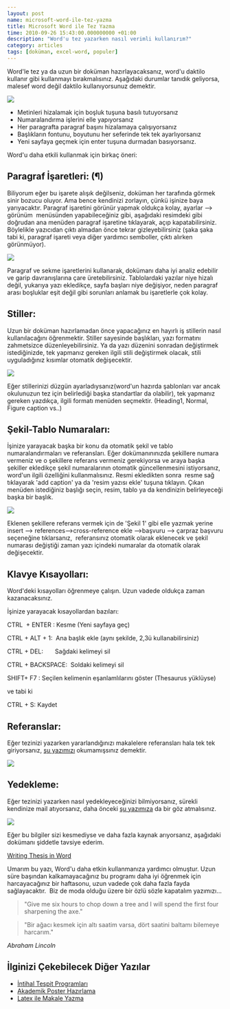 ```yaml
--- 
layout: post 
name: microsoft-word-ile-tez-yazma 
title: Microsoft Word ile Tez Yazma 
time: 2010-09-26 15:43:00.000000000 +01:00 
description: "Word'u tez yazarken nasıl verimli kullanırım?"
category: articles
tags: [doküman, excel-word, populer]
---
```


Word'le tez ya da uzun bir doküman hazırlayacaksanız, word'u daktilo kullanır gibi kullanmayı bırakmalısınız. Aşağıdaki durumlar tanıdık geliyorsa, malesef word değil daktilo kullanıyorsunuz demektir.

[![]({{site.url}}/images/woman_at_typewriter.jpg)]()

-   Metinleri hizalamak için boşluk tuşuna basılı tutuyorsanız
-   Numaralandırma işlerini elle yapıyorsanız
-   Her paragrafta paragraf başını hizalamaya çalışıyorsanız
-   Başlıkların fontunu, boyutunu her seferinde tek tek ayarlıyorsanız
-   Yeni sayfaya geçmek için enter tuşuna durmadan basıyorsanız. 

Word'u daha etkili kullanmak için birkaç öneri:

Paragraf İşaretleri: (¶)
------------------------

Biliyorum eğer bu işarete alışık değilseniz, doküman her tarafında görmek sinir bozucu oluyor. Ama bence kendinizi zorlayın, çünkü işinize baya yarıyacaktır. Paragraf işaretini görünür yapmak oldukça kolay, ayarlar --\> görünüm  menüsünden yapabileceğiniz gibi, aşağıdaki resimdeki gibi doğrudan ana menüden paragraf işaretine tıklayarak, açıp kapatabilirsiniz. Böylelikle yazıcıdan çıktı almadan önce tekrar gizleyebilirsiniz (şaka şaka tabi ki, paragraf işareti veya diğer yardımcı semboller, çıktı alırken görünmüyor).

![]({{site.url}}/images/ms_word_visible_marks.jpg)

Paragraf ve sekme işaretlerini kullanarak, dokümanı daha iyi analiz edebilir ve garip davranışlarına çare üretebilirsiniz. Tablolardaki yazılar niye hizalı değil, yukarıya yazı ekledikçe, sayfa başları niye değişiyor, neden paragraf arası boşluklar eşit değil gibi sorunları anlamak bu işaretlerle çok kolay.

Stiller:
--------

Uzun bir doküman hazırlamadan önce yapacağınız en hayırlı iş stillerin nasıl kullanılacağını öğrenmektir. Stiller sayesinde başlıkları, yazı formatını zahmetsizce düzenleyebilirsiniz. Ya da yazı düzenini sonradan değiştirmek istediğinizde, tek yapmanız gereken ilgili stili değiştirmek olacak, stili uyguladığınız kısımlar otomatik değişecektir.

![]({{site.url}}/images/styleswin1.png)

Eğer stillerinizi düzgün ayarladıysanız(word'un hazırda şablonları var ancak okulunuzun tez için belirlediği başka standartlar da olabilir), tek yapmanız gereken yazdıkça, ilgili formatı menüden seçmektir. (Heading1, Normal, Figure caption vs..)

Şekil-Tablo Numaraları:
----------------------

İşinize yarayacak başka bir konu da otomatik şekil ve tablo numaralandırmaları ve referansları. Eğer dokümanınınızda şekillere numara vermeniz ve o şekillere referans vermeniz gerekiyorsa ve araya başka şekiller ekledikçe şekil numaralarının otomatik güncellenmesini istiyorsanız, word'un ilgili özelliğini kullanmalısınız.
Resmi ekledikten sonra  resme sağ tıklayarak 'add caption' ya da 'resim yazısı ekle' tuşuna tıklayın. Çıkan menüden istediğiniz başlığı seçin, resim, tablo ya da kendinizin belirleyeceği başka bir başlık.

![]({{site.url}}/images/captiondb.jpg)

Eklenen şekillere referans vermek için de 'Şekil 1' gibi elle yazmak yerine
insert --\> references--\>cross-reference
ekle --\>başvuru --\> çarpraz başvuru
seçeneğine tıklarsanız,  referansınız otomatik olarak eklenecek ve şekil numarası değiştiği zaman yazı içindeki numaralar da otomatik olarak değişecektir.

Klavye Kısayolları:
-------------------

Word'deki kısayolları öğrenmeye çalışın. Uzun vadede oldukça zaman kazanacaksınız.

İşinize yarayacak kısayollardan bazıları:

CTRL  + ENTER : Kesme (Yeni sayfaya geç)

CTRL + ALT + 1:  Ana başlık ekle (aynı şekilde, 2,3ü kullanabilirsiniz)

CTRL + DEL:       Sağdaki kelimeyi sil

CTRL + BACKSPACE:  Soldaki kelimeyi sil

SHIFT+ F7 : Seçilen kelimenin eşanlamlılarını göster (Thesaurus yüklüyse)

ve tabi ki

CTRL + S: Kaydet

Referanslar:
------------

Eğer tezinizi yazarken yararlandığınızı makalelere referansları hala tek tek giriyorsanız, [şu yazımızı](http://asuyatuyolar.org/2009/12/mendeley-akademik-pdf-ve-referans.html) okumamışsınız demektir.

[![]({{site.url}}/images/Mendeley.png)](http://asuyatuyolar.org/2009/12/mendeley-akademik-pdf-ve-referans.html)

Yedekleme:
----------

Eğer tezinizi yazarken nasıl yedekleyeceğinizi bilmiyorsanız, sürekli kendinize mail atıyorsanız, daha önceki [şu yazımıza](http://asuyatuyolar.org/2009/12/dropbox.html) da bir göz atmalısınız.

[![]({{site.url}}/images/dropbox_logo.png)](http://asuyatuyolar.org/2009/12/dropbox.html)


Eğer bu bilgiler sizi kesmediyse ve daha fazla kaynak arıyorsanız, aşağıdaki dokümanı şiddetle tavsiye ederim.

[Writing Thesis in Word](http://dl.dropbox.com/u/2490601/writing%20thesis%20in%20word.pdf)

Umarım bu yazı, Word'u daha etkin kullanmanıza yardımcı olmuştur. Uzun süre başından kalkamayacağınız bu programı daha iyi öğrenmek için harcayacağınız bir haftasonu, uzun vadede çok daha fazla fayda sağlayacaktır.  Biz de moda olduğu üzere bir özlü sözle kapatalım yazımızı...

> "Give me six hours to chop down a tree and I will spend the first four sharpening the axe."

> "Bir ağacı kesmek için altı saatim varsa, dört saatini baltamı bilemeye harcarım."

*Abraham Lincoln*

İlginizi Çekebilecek Diğer Yazılar
----------------------------------

-   [İntihal Tespit Programları](http://asuyatuyolar.org/2011/03/intihal-tespit-programlar.html)
-   [Akademik Poster Hazırlama](http://asuyatuyolar.org/2010/06/akademik-poster-hazirlama.html)
-   [Latex ile Makale Yazma](http://asuyatuyolar.org/2011/04/latexle-makale-yazma.html)

